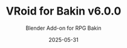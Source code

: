 ---
title: VRoid for Bakin v6.0.0
subtitle: Blender Add-on for RPG Bakin
date: 2025-05-31
time: 12:37
thumbnail: images/vroid_for_bakin_thumb.png
itch_link: https://meringue-rouge.itch.io/vroid-for-rpg-developer-bakin
github_link: https://github.com/Meringue-Rouge/bakin-vrm-blender
content: |
  - **A Blender Addon that adds RPG Developer Bakin specific features for VRoid VRM models. VRM 0.0 & 1.0 compatible.**
  - **Features include: item hook bones, eye look directional shape keys, head tilt shape keys, multiple irises, multiple facial blushes, and more...**

  - VRoidのVRMモデルにRPG開発者Bakin固有の機能を追加するBlenderアドオンです。 VRM 0.0と1.0に対応しています。
  - 機能には、アイテムフックボーン、目線方向シェイプキー、頭部傾斜シェイプキー、複数の虹彩、複数の顔面チークなどがあります。
---